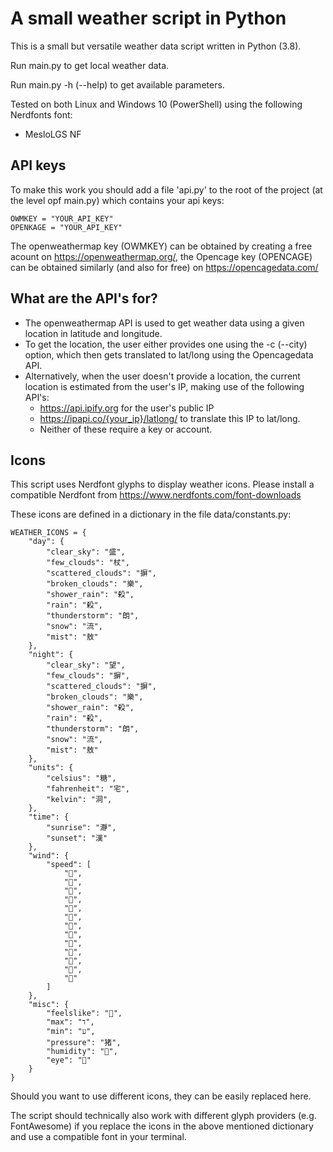 # A small weather script in Python
This is a small but versatile weather data script written in Python (3.8).

Run main.py to get local weather data.

Run main.py -h (--help) to get available parameters.

Tested on both Linux and Windows 10 (PowerShell) using the following Nerdfonts font:
- MesloLGS NF

## API keys
To make this work you should add a file 'api.py' to the root of the project (at the level opf main.py) which contains your api keys:
```
OWMKEY = "YOUR_API_KEY"
OPENKAGE = "YOUR_API_KEY"
```
The openweathermap key (OWMKEY) can be obtained by creating a free acount on https://openweathermap.org/, the Opencage key (OPENCAGE) can be obtained similarly (and also for free) on https://opencagedata.com/

## What are the API's for?
- The openweathermap API is used to get weather data using a given location in latitude and longitude.
- To get the location, the user either provides one using the -c (--city) option, which then gets translated to lat/long using the Opencagedata API.
- Alternatively, when the user doesn't provide a location, the current location is estimated from the user's IP, making use of the following API's:
  - https://api.ipify.org for the user's public IP
  - https://ipapi.co/{your_ip}/latlong/ to translate this IP to lat/long.
  - Neither of these require a key or account.

## Icons
This script uses Nerdfont glyphs to display weather icons. Please install a compatible Nerdfont from https://www.nerdfonts.com/font-downloads

These icons are defined in a dictionary in the file data/constants.py:
```
WEATHER_ICONS = {
    "day": {
        "clear_sky": "盛",
        "few_clouds": "杖",
        "scattered_clouds": "摒",
        "broken_clouds": "樂",
        "shower_rain": "殺",
        "rain": "殺",
        "thunderstorm": "朗",
        "snow": "流",
        "mist": "敖"
    },
    "night": {
        "clear_sky": "望",
        "few_clouds": "摒",
        "scattered_clouds": "摒",
        "broken_clouds": "樂",
        "shower_rain": "殺",
        "rain": "殺",
        "thunderstorm": "朗",
        "snow": "流",
        "mist": "敖"
    },
    "units": {
        "celsius": "糖",
        "fahrenheit": "宅",
        "kelvin": "洞",
    },
    "time": {
        "sunrise": "瀞",
        "sunset": "漢"
    },
    "wind": {
        "speed": [
            "",
            "",
            "",
            "",
            "",
            "",
            "",
            "",
            "",
            "",
            "",
            "",
            ""
        ]
    },
    "misc": {
        "feelslike": "",
        "max": "ﬢ",
        "min": "ﬠ",
        "pressure": "猪",
        "humidity": "",
        "eye": ""
    }
}
```
Should you want to use different icons, they can be easily replaced here.

The script should technically also work with different glyph providers (e.g. FontAwesome) if you replace the icons in the above mentioned dictionary and use a compatible font in your terminal.
